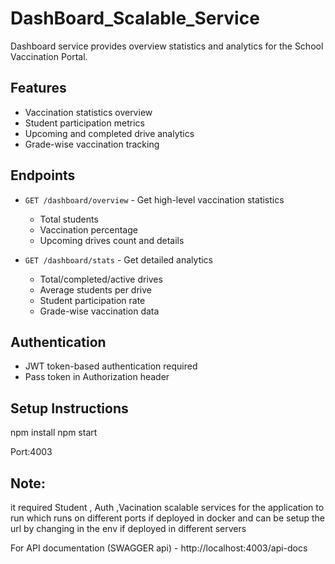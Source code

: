 # DashBoard_Scalable_Service

Dashboard service provides overview statistics and analytics for the School Vaccination Portal.

## Features
- Vaccination statistics overview
- Student participation metrics
- Upcoming and completed drive analytics
- Grade-wise vaccination tracking

## Endpoints
- `GET /dashboard/overview` - Get high-level vaccination statistics
  - Total students
  - Vaccination percentage
  - Upcoming drives count and details
  
- `GET /dashboard/stats` - Get detailed analytics
  - Total/completed/active drives
  - Average students per drive
  - Student participation rate
  - Grade-wise vaccination data

## Authentication
- JWT token-based authentication required
- Pass token in Authorization header

## Setup Instructions

npm install
npm start 

Port:4003

## Note: 

it required Student , Auth ,Vacination scalable services for the application to run which runs on different ports if deployed in docker and can be setup the url by changing in the env if deployed in different servers


For API documentation (SWAGGER api) - http://localhost:4003/api-docs
